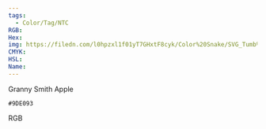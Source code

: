 ```yaml
---
tags:
  - Color/Tag/NTC
RGB:
Hex:
img: https://filedn.com/l0hpzxl1f01yT7GHxtF8cyk/Color%20Snake/SVG_Tumb%20Mass%20No%20Name/9DE093.svg
CMYK:
HSL:
Name:
---
```

Granny Smith Apple
```palette
#9DE093
```
RGB
